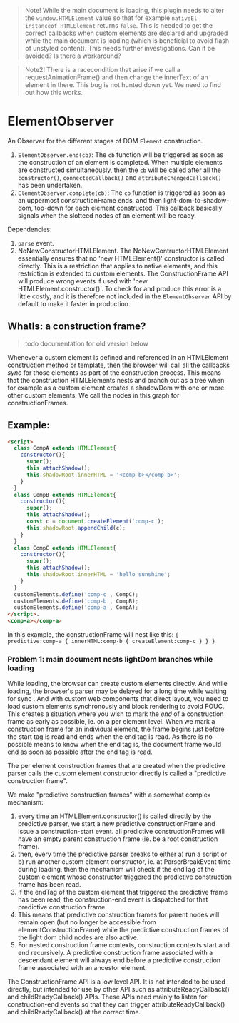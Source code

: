 > Note! While the main document is loading, this plugin needs to alter the `window.HTMLElement` value so that for example `nativeEl instanceof HTMLElement` returns `false`. This is needed to get the correct callbacks when custom elements are declared and upgraded while the main document is loading (which is beneficial to avoid flash of unstyled content). This needs further investigations. Can it be avoided? Is there a workaround?

> Note2! There is a racecondition that arise if we call a requestAnimationFrame() and then change the innerText of an element in there. This bug is not hunted down yet. We need to find out how this works.

# ElementObserver

An Observer for the different stages of DOM `Element` construction.

 1. `ElementObserver.end(cb)`: The `cb` function will be triggered as soon as the construction of an element is completed. When multiple elements are constructed simultaneously, then the `cb` will be called after all the `constructor()`, `connectedCallback()` and `attributeChangedCallback()` has been undertaken.
 2. `ElementObserver.complete(cb)`: The `cb` function is triggered as soon as an uppermost constructionFrame ends, and then light-dom-to-shadow-dom, top-down for each element constructed. This callback basically signals when the slotteed nodes of an element will be ready.

Dependencies:
 1. `parse` event.
 2. NoNewConstructorHTMLElement. The NoNewContructorHTMLElement essentially ensures that no 'new HTMLElement()' constructor is called directly. This is a restriction that applies to native elements, and this restriction is extended to custom elements. The ConstructionFrame API will produce wrong events if used with 'new HTMLElement.constructor()'. To check for and produce this error is a little costly, and it is therefore not included in the `ElementObserver` API by default to make it faster in production.

## WhatIs: a construction frame?

> todo documentation for old version below

Whenever a custom element is defined and referenced in an HTMLElement construction method or template, then the browser will call all the callbacks *sync* for those elements as part of the construction process. This means that the construction HTMLElements nests and branch out as a tree when for example as a custom element creates a shadowDom with one or more other custom elements. We call the nodes in this graph for constructionFrames.

## Example:

```html
<script>
  class CompA extends HTMLElement{
    constructor(){
      super();
      this.attachShadow();
      this.shadowRoot.innerHTML = '<comp-b></comp-b>';
    }
  }
  class CompB extends HTMLElement{
    constructor(){
      super();
      this.attachShadow();
      const c = document.createElement('comp-c');
      this.shadowRoot.appendChild(c);
    }
  }
  class CompC extends HTMLElement{
    constructor(){
      super();
      this.attachShadow();
      this.shadowRoot.innerHTML = 'hello sunshine';
    }
  }
  customElements.define('comp-c', CompC);
  customElements.define('comp-b', CompB);
  customElements.define('comp-a', CompA);
</script>.
<comp-a></comp-a>
```
 In this example, the constructionFrame will nest like this: `{ predictive:comp-a { innerHTML:comp-b { createElement:comp-c } } }`

### Problem 1: main document nests lightDom branches while loading

While loading, the browser can create custom elements directly. And while loading, the browser's parser may be delayed for a long time while waiting for sync <scripts>. And with custom web components that direct layout, you need to load custom elements synchronously and block rendering to avoid FOUC. This creates a situation where you wish to mark the *end* of a construction frame as early as possible, ie. on a per element level. When we mark a construction frame for an individual element, the frame begins just before the start tag is read and ends when the end tag is read. As there is no possible means to know when the end tag is, the document frame would end as soon as possible after the end tag is read.

The per element construction frames that are created when the predictive parser calls the custom element constructor directly is called a "predictive construction frame".

We make "predictive construction frames" with a somewhat complex mechanism:
1. every time an HTMLElement.constructor() is called directly by the predictive parser, we start a new predictive constructionFrame and issue a construction-start event. all predictive constructionFrames will have an empty parent construction frame (ie. be a root construction frame).
2. then, every time the predictive parser breaks to either a) run a script or b) run another custom element constructor, ie. at ParserBreakEvent time during loading, then the mechanism will check if the endTag of the custom element whose constructor triggered the predictive construction frame has been read.
3. If the endTag of the custom element that triggered the predictive frame has been read, the construction-end event is dispatched for that predictive construction frame.
4. This means that predictive construction frames for parent nodes will remain open (but no longer be accessible from elementConstructionFrame) while the predictive construction frames of the light dom child nodes are also active.
5. For nested construction frame contexts, construction contexts start and end recursively. A predictive construction frame associated with a descendant element will always end before a predictive construction frame associated with an ancestor element.

The ConstructionFrame API is a low level API. It is not intended to be used directly, but intended for use by other API such as attributeReadyCallback() and childReadyCallback() APIs. These APIs need mainly to listen for construction-end events so that they can trigger attributeReadyCallback() and childReadyCallback() at the correct time.
